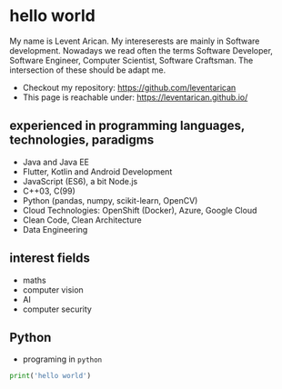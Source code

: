 # hello world
My name is Levent Arican. My intereserests are mainly in Software development. Nowadays we read often the terms Software Developer, Software Engineer, Computer Scientist, Software Craftsman. The intersection of these shouĺd be adapt me.

* Checkout my repository: https://github.com/leventarican
* This page is reachable under: https://leventarican.github.io/

## experienced in programming languages, technologies, paradigms
* Java and Java EE
* Flutter, Kotlin and Android Development
* JavaScript (ES6), a bit Node.js
* C++03, C(99)
* Python (pandas, numpy, scikit-learn, OpenCV)
* Cloud Technologies: OpenShift (Docker), Azure, Google Cloud
* Clean Code, Clean Architecture
* Data Engineering

## interest fields
* maths
* computer vision
* AI
* computer security

## Python
* programing in `python`

```python
print('hello world')
```